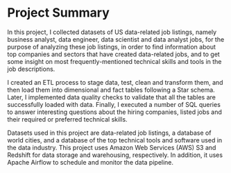 # Project Summary
In this project, I collected datasets of US data-related job listings, namely business
analyst, data engineer, data scientist and data analyst jobs, for the purpose of analyzing
these job listings, in order to find information about top companies and sectors that have
created data-related jobs, and to get some insight on most frequently-mentioned
technical skills and tools in the job descriptions.

I created an ETL process to stage data, test, clean and transform them, and then load
them into dimensional and fact tables following a Star schema. Later, I implemented
data quality checks to validate that all the tables are successfully loaded with data.
Finally, I executed a number of SQL queries to answer interesting questions about the
hiring companies, listed jobs and their required or preferred technical skills.

Datasets used in this project are data-related job listings, a database of world cities, and
a database of the top technical tools and software used in the data industry. This project
uses Amazon Web Services (AWS) S3 and Redshift for data storage and warehousing,
respectively. In addition, it uses Apache Airflow to schedule and monitor the data
pipeline.
